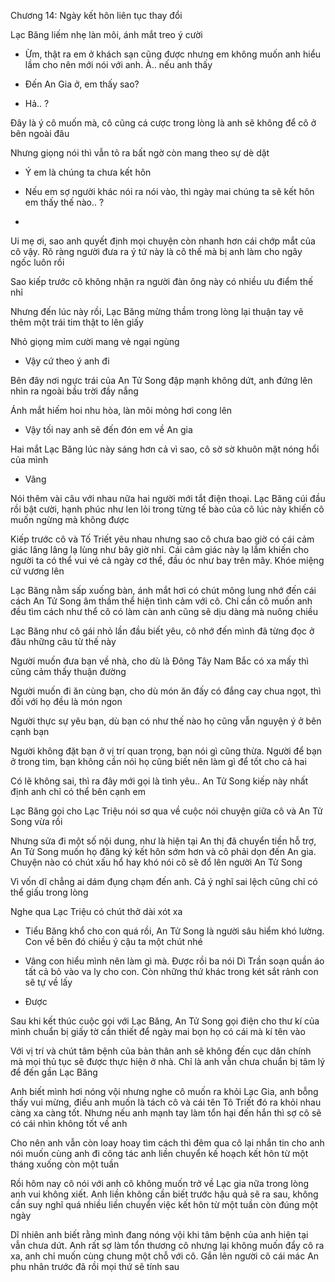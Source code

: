 




Chương 14: Ngày kết hôn liên tục thay đổi

Lạc Băng liếm nhẹ làn môi, ánh mắt treo ý cười

- Ừm, thật ra em ở khách sạn cũng được nhưng em không muốn anh hiểu lầm cho nên mới nói với anh. À.. nếu anh thấy

- Đến An Gia ở, em thấy sao?

- Hả.. ?

Đây là ý cô muốn mà, cô cũng cá cược trong lòng là anh sẽ không để cô ở bên ngoài đâu

Nhưng giọng nói thì vẫn tỏ ra bất ngờ còn mang theo sự dè dặt

- Ý em là chúng ta chưa kết hôn

- Nếu em sợ người khác nói ra nói vào, thì ngày mai chúng ta sẽ kết hôn em thấy thế nào.. ?

-


Ui mẹ ơi, sao anh quyết định mọi chuyện còn nhanh hơn cái chớp mắt của cô vậy. Rõ ràng người đưa ra ý tứ này là cô thế mà bị anh làm cho ngây ngốc luôn rồi

Sao kiếp trước cô không nhận ra người đàn ông này có nhiều ưu điểm thế nhỉ

Nhưng đến lúc này rồi, Lạc Băng mừng thầm trong lòng lại thuận tay vẽ thêm một trái tim thật to lên giấy

Nhỏ giọng mỉm cười mang vẻ ngại ngùng

- Vậy cứ theo ý anh đi

Bên đây nơi ngực trái của An Tử Song đập mạnh không dứt, anh đứng lên nhìn ra ngoài bầu trời đầy nắng

Ánh mắt hiếm hoi nhu hòa, làn môi mỏng hơi cong lên

- Vậy tối nay anh sẽ đến đón em về An gia

Hai mắt Lạc Băng lúc này sáng hơn cả vì sao, cô sờ sờ khuôn mặt nóng hổi của mình

- Vâng

Nói thêm vài câu với nhau nữa hai người mới tắt điện thoại. Lạc Băng cúi đầu rồi bật cười, hạnh phúc như len lỏi trong từng tế bào của cô lúc này khiến cô muốn ngừng mà không được

Kiếp trước cô và Tố Triết yêu nhau nhưng sao cô chưa bao giờ có cái cảm giác lâng lâng lạ lùng như bây giờ nhỉ. Cái cảm giác này lạ lắm khiến cho người ta có thể vui vẻ cả ngày cơ thể, đầu óc như bay trên mây. Khóe miệng cứ vương lên


Lạc Băng nằm sấp xuống bàn, ánh mắt hơi có chút mông lung nhớ đến cái cách An Tử Song âm thầm thể hiện tình cảm với cô. Chỉ cần cô muốn anh đều tìm cách như thể cô có làm càn anh cũng sẽ dịu dàng mà nuông chiều

Lạc Băng như cô gái nhỏ lần đầu biết yêu, cô nhớ đến mình đã từng đọc ở đâu những câu từ thế này

Người muốn đưa bạn về nhà, cho dù là Đông Tây Nam Bắc có xa mấy thì cũng cảm thấy thuận đường

Người muốn đi ăn cùng bạn, cho dù món ăn đấy có đắng cay chua ngọt, thì đối với họ đều là món ngon

Người thực sự yêu bạn, dù bạn có như thế nào họ cũng vẫn nguyện ý ở bên cạnh bạn

Người không đặt bạn ở vị trí quan trọng, bạn nói gì cũng thừa. Người để bạn ở trong tim, bạn không cần nói họ cũng biết nên làm gì để tốt cho cả hai

Có lẽ không sai, thì ra đây mới gọi là tình yêu.. An Tử Song kiếp này nhất định anh chỉ có thể bên cạnh em

Lạc Băng gọi cho Lạc Triệu nói sơ qua về cuộc nói chuyện giữa cô và An Tử Song vừa rồi

Nhưng sửa đi một số nội dung, như là hiện tại An thị đã chuyển tiền hỗ trợ, An Tử Song muốn họ đăng ký kết hôn sớm hơn và cô phải dọn đến An gia. Chuyện nào có chút xấu hổ hay khó nói cô sẽ đổ lên người An Tử Song

Vì vốn dĩ chẳng ai dám đụng chạm đến anh. Cả ý nghĩ sai lệch cũng chỉ có thể giấu trong lòng

Nghe qua Lạc Triệu có chút thở dài xót xa

- Tiểu Băng khổ cho con quá rồi, An Tử Song là người sâu hiểm khó lường. Con về bên đó chiều ý cậu ta một chút nhé

- Vâng con hiểu mình nên làm gì mà. Được rồi ba nói Dì Trần soạn quần áo tất cả bỏ vào va ly cho con. Còn những thứ khác trong két sắt rảnh con sẽ tự về lấy

- Được

Sau khi kết thúc cuộc gọi với Lạc Băng, An Tử Song gọi điện cho thư kí của mình chuẩn bị giấy tờ cần thiết để ngày mai bọn họ có cái mà kí tên vào

Với vị trí và chút tâm bệnh của bản thân anh sẽ không đến cục dân chính mà mọi thủ tục sẽ được thực hiện ở nhà. Chỉ là anh vẫn chưa chuẩn bị tâm lý để đến gần Lạc Băng

Anh biết mình hơi nóng vội nhưng nghe cô muốn ra khỏi Lạc Gia, anh bỗng thấy vui mừng, điều anh muốn là tách cô và cái tên Tô Triết đó ra khỏi nhau càng xa càng tốt. Nhưng nếu anh mạnh tay làm tổn hại đến hắn thì sợ cô sẽ có cái nhìn không tốt về anh

Cho nên anh vẫn còn loay hoay tìm cách thì đêm qua cô lại nhắn tin cho anh nói muốn cùng anh đi công tác anh liền chuyển kế hoạch kết hôn từ một tháng xuống còn một tuần

Rồi hôm nay cô nói với anh cô không muốn trở về Lạc gia nữa trong lòng anh vui không xiết. Anh liền không cần biết trước hậu quả sẽ ra sau, không cần suy nghĩ quá nhiều liền chuyển việc kết hôn từ một tuần còn đúng một ngày

Dĩ nhiên anh biết rằng mình đang nóng vội khi tâm bệnh của anh hiện tại vẫn chưa dứt. Anh rất sợ làm tổn thương cô nhưng lại không muốn đẩy cô ra xa, anh chỉ muốn cùng chung một chỗ với cô. Gắn lên người cô cái mác An phu nhân trước đã rồi mọi thứ sẽ tính sau




